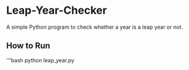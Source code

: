 # Leap-Year-Checker
A simple Python program to check whether a year is a leap year or not.

## How to Run
'''bash
python leap_year.py

